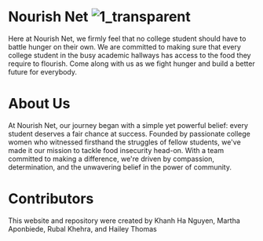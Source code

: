 # Nourish Net ![1_transparent](https://github.com/maponbie/DEVAS/assets/109697302/b5e9c21a-9f38-459d-b442-77678f1592e4)

Here at Nourish Net, we firmly feel that no college student should have to battle hunger on their own. We are committed to making sure that every college student in the busy academic hallways has access to the food they require to flourish. Come along with us as we fight hunger and build a better future for everybody.

# About Us

At Nourish Net, our journey began with a simple yet powerful belief: every student deserves a fair chance at success. Founded by passionate college women who witnessed firsthand the struggles of fellow students, we've made it our mission to tackle food insecurity head-on. With a team committed to making a difference, we're driven by compassion, determination, and the unwavering belief in the power of community.

# Contributors 
This website and repository were created by Khanh Ha Nguyen, Martha Aponbiede, Rubal Khehra, and Hailey Thomas
